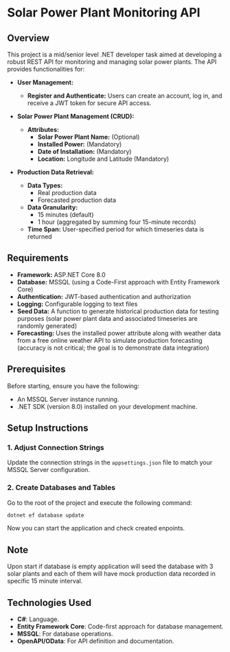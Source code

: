 # Solar Power Plant Monitoring API

## Overview

This project is a mid/senior level .NET developer task aimed at developing a robust REST API for monitoring and managing solar power plants. The API provides functionalities for:

- **User Management:**
  - **Register and Authenticate:** Users can create an account, log in, and receive a JWT token for secure API access.
  
- **Solar Power Plant Management (CRUD):**
  - **Attributes:**
    - **Solar Power Plant Name:** (Optional)
    - **Installed Power:** (Mandatory)
    - **Date of Installation:** (Mandatory)
    - **Location:** Longitude and Latitude (Mandatory)
  
- **Production Data Retrieval:**
  - **Data Types:**
    - Real production data
    - Forecasted production data
  - **Data Granularity:**
    - 15 minutes (default)
    - 1 hour (aggregated by summing four 15-minute records)
  - **Time Span:** User-specified period for which timeseries data is returned

## Requirements

- **Framework:** ASP.NET Core 8.0
- **Database:** MSSQL (using a Code-First approach with Entity Framework Core)
- **Authentication:** JWT-based authentication and authorization
- **Logging:** Configurable logging to text files
- **Seed Data:** A function to generate historical production data for testing purposes (solar power plant data and associated timeseries are randomly generated)
- **Forecasting:** Uses the installed power attribute along with weather data from a free online weather API to simulate production forecasting (accuracy is not critical; the goal is to demonstrate data integration)

## Prerequisites

Before starting, ensure you have the following:

- An MSSQL Server instance running.
- .NET SDK (version 8.0) installed on your development machine.

## Setup Instructions

### 1. Adjust Connection Strings

Update the connection strings in the `appsettings.json` file to match your MSSQL Server configuration.

### 2. Create Databases and Tables

Go to the root of the project and  execute the following command:

```bash
dotnet ef database update
```
Now you can start the application and check created enpoints.

## Note

Upon start if database is empty application will seed the database with 3 solar plants and each of them will have mock production data recorded in specific 15 minute interval.

## Technologies Used
- **C#**: Language.
- **Entity Framework Core**: Code-first approach for database management.
- **MSSQL**: For database operations.
- **OpenAPI/OData**: For API definition and documentation.
